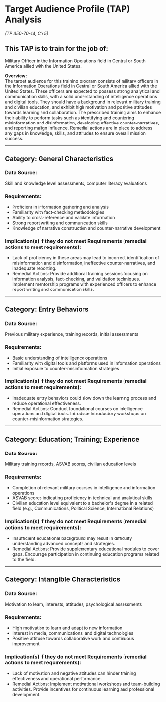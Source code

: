 # Target Audience Profile (TAP) Analysis
*(TP 350-70-14, Ch 5)*

## This TAP is to train for the job of:
Military Officer in the Information Operations field in Central or South America allied with the United States.

**Overview:**  
The target audience for this training program consists of military officers in the Information Operations field in Central or South America allied with the United States. These officers are expected to possess strong analytical and communication skills, with a solid understanding of intelligence operations and digital tools. They should have a background in relevant military training and civilian education, and exhibit high motivation and positive attitudes towards learning and collaboration. The prescribed training aims to enhance their ability to perform tasks such as identifying and countering misinformation and disinformation, developing effective counter-narratives, and reporting malign influence. Remedial actions are in place to address any gaps in knowledge, skills, and attitudes to ensure overall mission success.

---

## Category: General Characteristics
### Data Source:
Skill and knowledge level assessments, computer literacy evaluations
### Requirements:
- Proficient in information gathering and analysis
- Familiarity with fact-checking methodologies
- Ability to cross-reference and validate information
- Strong report writing and communication skills
- Knowledge of narrative construction and counter-narrative development
### Implication(s) if they do not meet Requirements (remedial actions to meet requirements):
- Lack of proficiency in these areas may lead to incorrect identification of misinformation and disinformation, ineffective counter-narratives, and inadequate reporting.
- Remedial Actions: Provide additional training sessions focusing on information analysis, fact-checking, and validation techniques. Implement mentorship programs with experienced officers to enhance report writing and communication skills.

---

## Category: Entry Behaviors
### Data Source:
Previous military experience, training records, initial assessments
### Requirements:
- Basic understanding of intelligence operations
- Familiarity with digital tools and platforms used in information operations
- Initial exposure to counter-misinformation strategies
### Implication(s) if they do not meet Requirements (remedial actions to meet requirements):
- Inadequate entry behaviors could slow down the learning process and reduce operational effectiveness.
- Remedial Actions: Conduct foundational courses on intelligence operations and digital tools. Introduce introductory workshops on counter-misinformation strategies.

---

## Category: Education; Training; Experience
### Data Source:
Military training records, ASVAB scores, civilian education levels
### Requirements:
- Completion of relevant military courses in intelligence and information operations
- ASVAB scores indicating proficiency in technical and analytical skills
- Civilian education level equivalent to a bachelor's degree in a related field (e.g., Communications, Political Science, International Relations)
### Implication(s) if they do not meet Requirements (remedial actions to meet requirements):
- Insufficient educational background may result in difficulty understanding advanced concepts and strategies.
- Remedial Actions: Provide supplementary educational modules to cover gaps. Encourage participation in continuing education programs related to the field.

---

## Category: Intangible Characteristics
### Data Source:
Motivation to learn, interests, attitudes, psychological assessments
### Requirements:
- High motivation to learn and adapt to new information
- Interest in media, communications, and digital technologies
- Positive attitude towards collaborative work and continuous improvement
### Implication(s) if they do not meet Requirements (remedial actions to meet requirements):
- Lack of motivation and negative attitudes can hinder training effectiveness and operational performance.
- Remedial Actions: Implement motivational workshops and team-building activities. Provide incentives for continuous learning and professional development.

